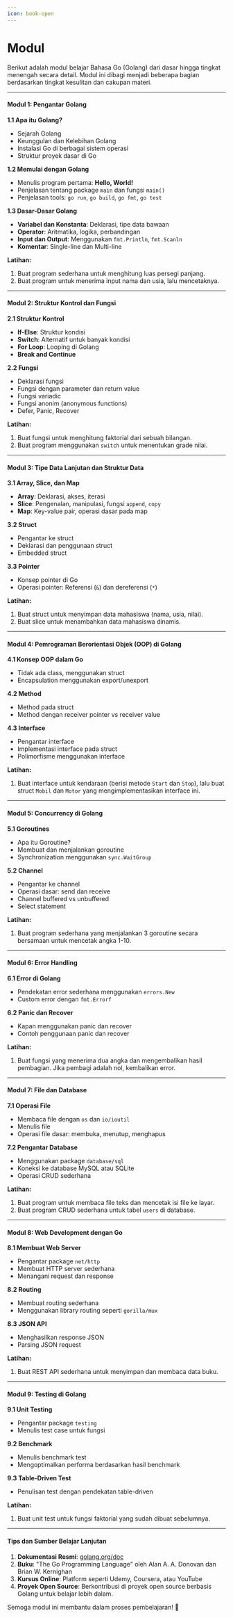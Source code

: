 ```yaml
---
icon: book-open
---
```


# Modul

Berikut adalah modul belajar Bahasa Go (Golang) dari dasar hingga tingkat menengah secara detail. Modul ini dibagi menjadi beberapa bagian berdasarkan tingkat kesulitan dan cakupan materi.

***

#### **Modul 1: Pengantar Golang**

**1.1 Apa itu Golang?**

* Sejarah Golang
* Keunggulan dan Kelebihan Golang
* Instalasi Go di berbagai sistem operasi
* Struktur proyek dasar di Go

**1.2 Memulai dengan Golang**

* Menulis program pertama: **Hello, World!**
* Penjelasan tentang package `main` dan fungsi `main()`
* Penjelasan tools: `go run`, `go build`, `go fmt`, `go test`

**1.3 Dasar-Dasar Golang**

* **Variabel dan Konstanta**: Deklarasi, tipe data bawaan
* **Operator**: Aritmatika, logika, perbandingan
* **Input dan Output**: Menggunakan `fmt.Println`, `fmt.Scanln`
* **Komentar**: Single-line dan Multi-line

**Latihan:**

1. Buat program sederhana untuk menghitung luas persegi panjang.
2. Buat program untuk menerima input nama dan usia, lalu mencetaknya.

***

#### **Modul 2: Struktur Kontrol dan Fungsi**

**2.1 Struktur Kontrol**

* **If-Else**: Struktur kondisi
* **Switch**: Alternatif untuk banyak kondisi
* **For Loop**: Looping di Golang
* **Break and Continue**

**2.2 Fungsi**

* Deklarasi fungsi
* Fungsi dengan parameter dan return value
* Fungsi variadic
* Fungsi anonim (anonymous functions)
* Defer, Panic, Recover

**Latihan:**

1. Buat fungsi untuk menghitung faktorial dari sebuah bilangan.
2. Buat program menggunakan `switch` untuk menentukan grade nilai.

***

#### **Modul 3: Tipe Data Lanjutan dan Struktur Data**

**3.1 Array, Slice, dan Map**

* **Array**: Deklarasi, akses, iterasi
* **Slice**: Pengenalan, manipulasi, fungsi `append`, `copy`
* **Map**: Key-value pair, operasi dasar pada map

**3.2 Struct**

* Pengantar ke struct
* Deklarasi dan penggunaan struct
* Embedded struct

**3.3 Pointer**

* Konsep pointer di Go
* Operasi pointer: Referensi (`&`) dan dereferensi (`*`)

**Latihan:**

1. Buat struct untuk menyimpan data mahasiswa (nama, usia, nilai).
2. Buat slice untuk menambahkan data mahasiswa dinamis.

***

#### **Modul 4: Pemrograman Berorientasi Objek (OOP) di Golang**

**4.1 Konsep OOP dalam Go**

* Tidak ada class, menggunakan struct
* Encapsulation menggunakan export/unexport

**4.2 Method**

* Method pada struct
* Method dengan receiver pointer vs receiver value

**4.3 Interface**

* Pengantar interface
* Implementasi interface pada struct
* Polimorfisme menggunakan interface

**Latihan:**

1. Buat interface untuk kendaraan (berisi metode `Start` dan `Stop`), lalu buat struct `Mobil` dan `Motor` yang mengimplementasikan interface ini.

***

#### **Modul 5: Concurrency di Golang**

**5.1 Goroutines**

* Apa itu Goroutine?
* Membuat dan menjalankan goroutine
* Synchronization menggunakan `sync.WaitGroup`

**5.2 Channel**

* Pengantar ke channel
* Operasi dasar: send dan receive
* Channel buffered vs unbuffered
* Select statement

**Latihan:**

1. Buat program sederhana yang menjalankan 3 goroutine secara bersamaan untuk mencetak angka 1-10.

***

#### **Modul 6: Error Handling**

**6.1 Error di Golang**

* Pendekatan error sederhana menggunakan `errors.New`
* Custom error dengan `fmt.Errorf`

**6.2 Panic dan Recover**

* Kapan menggunakan panic dan recover
* Contoh penggunaan panic dan recover

**Latihan:**

1. Buat fungsi yang menerima dua angka dan mengembalikan hasil pembagian. Jika pembagi adalah nol, kembalikan error.

***

#### **Modul 7: File dan Database**

**7.1 Operasi File**

* Membaca file dengan `os` dan `io/ioutil`
* Menulis file
* Operasi file dasar: membuka, menutup, menghapus

**7.2 Pengantar Database**

* Menggunakan package `database/sql`
* Koneksi ke database MySQL atau SQLite
* Operasi CRUD sederhana

**Latihan:**

1. Buat program untuk membaca file teks dan mencetak isi file ke layar.
2. Buat program CRUD sederhana untuk tabel `users` di database.

***

#### **Modul 8: Web Development dengan Go**

**8.1 Membuat Web Server**

* Pengantar package `net/http`
* Membuat HTTP server sederhana
* Menangani request dan response

**8.2 Routing**

* Membuat routing sederhana
* Menggunakan library routing seperti `gorilla/mux`

**8.3 JSON API**

* Menghasilkan response JSON
* Parsing JSON request

**Latihan:**

1. Buat REST API sederhana untuk menyimpan dan membaca data buku.

***

#### **Modul 9: Testing di Golang**

**9.1 Unit Testing**

* Pengantar package `testing`
* Menulis test case untuk fungsi

**9.2 Benchmark**

* Menulis benchmark test
* Mengoptimalkan performa berdasarkan hasil benchmark

**9.3 Table-Driven Test**

* Penulisan test dengan pendekatan table-driven

**Latihan:**

1. Buat unit test untuk fungsi faktorial yang sudah dibuat sebelumnya.

***

#### **Tips dan Sumber Belajar Lanjutan**

1. **Dokumentasi Resmi**: [golang.org/doc](https://golang.org/doc)
2. **Buku**: "The Go Programming Language" oleh Alan A. A. Donovan dan Brian W. Kernighan
3. **Kursus Online**: Platform seperti Udemy, Coursera, atau YouTube
4. **Proyek Open Source**: Berkontribusi di proyek open source berbasis Golang untuk belajar lebih dalam.

Semoga modul ini membantu dalam proses pembelajaran! 🎉
